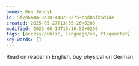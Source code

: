 ```yaml
---
owner: Ben Jendyk
id: 5f7d6a4a-3a30-4482-8275-bbd8bfb5d1de
created: 2025-05-27T13:35:26+0200
modified: 2025-06-14T15:16:52+0200
tags: [access/public, language/en, tf/quarter]
key-words: []
---
```


Read on reader in English, buy physical on German
